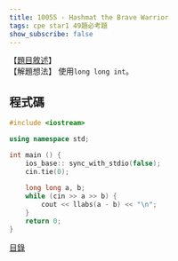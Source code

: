 ```yaml
---
title: 10055 - Hashmat the Brave Warrior
tags: cpe star1 49題必考題
show_subscribe: false
---
```


<!--more-->

【[題目敘述]】  
【解題想法】 使用`long long int`。

程式碼
------
```c++
#include <iostream>

using namespace std;

int main () {
    ios_base:: sync_with_stdio(false);
    cin.tie(0);
    
    long long a, b;
    while (cin >> a >> b) {
        cout << llabs(a - b) << "\n";
    }
    return 0;
}
```

[目錄](/2022/08/02/front-page.html)

[題目敘述]:https://onlinejudge.org/index.php?option=com_onlinejudge&Itemid=8&category=12&page=show_problem&problem=996